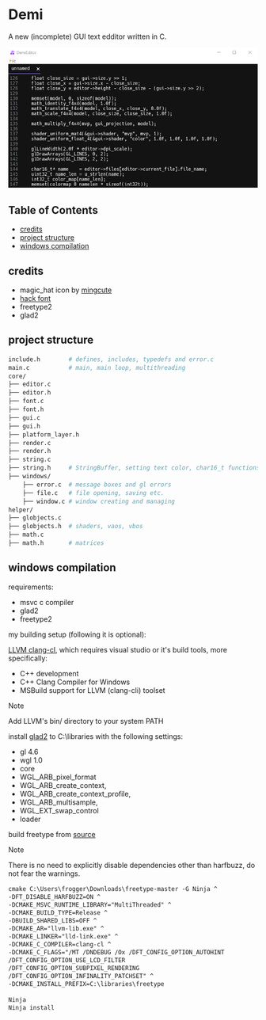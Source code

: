 # Demi
A new (incomplete) GUI text edditor written in C.

![screenshot](screenshot.png)

## Table of Contents

- [credits](#credits)
- [project structure](#project-structure)
- [windows compilation ](#windows-compilation )

## credits
- magic_hat icon by [mingcute](https://www.mingcute.com/)
- [hack font](https://sourcefoundry.org/hack/)
- freetype2
- glad2

## project structure

```bash
include.h        # defines, includes, typedefs and error.c
main.c           # main, main loop, multithreading
core/
├── editor.c
├── editor.h
├── font.c
├── font.h
├── gui.c
├── gui.h
├── platform_layer.h
├── render.c
├── render.h
├── string.c 
├── string.h     # StringBuffer, setting text color, char16_t functions and setting up printing lines
├── windows/
    ├── error.c  # message boxes and gl errors
    ├── file.c   # file opening, saving etc.
    ├── window.c # window creating and managing
helper/
├── globjects.c
├── globjects.h  # shaders, vaos, vbos
├── math.c
├── math.h       # matrices
```

## windows compilation 
requirements:
- msvc c compiler
- glad2
- freetype2

my building setup (following it is optional):

[LLVM clang-cl](https://clang.llvm.org/), which requires visual studio or it's build tools, more specifically:
- C++ development 
- C++ Clang Compiler for Windows
- MSBuild support for LLVM (clang-cli) toolset

> [!NOTE]
> Add LLVM's bin/ directory to your system PATH

install [glad2](https://gen.glad.sh/) to C:\libraries with the following settings:
- gl 4.6
- wgl 1.0 
- core
- WGL_ARB_pixel_format
- WGL_ARB_create_context,
- WGL_ARB_create_context_profile,
- WGL_ARB_multisample,
- WGL_EXT_swap_control
- loader

build freetype from [source](https://gitlab.freedesktop.org/freetype/freetype)

> [!NOTE]
> There is no need to explicitly disable dependencies other than harfbuzz, do not fear the warnings.

```
cmake C:\Users\frogger\Downloads\freetype-master -G Ninja ^
-DFT_DISABLE_HARFBUZZ=ON ^
-DCMAKE_MSVC_RUNTIME_LIBRARY="MultiThreaded" ^
-DCMAKE_BUILD_TYPE=Release ^
-DBUILD_SHARED_LIBS=OFF ^
-DCMAKE_AR="llvm-lib.exe" ^
-DCMAKE_LINKER="lld-link.exe" ^
-DCMAKE_C_COMPILER=clang-cl ^
-DCMAKE_C_FLAGS="/MT /DNDEBUG /Ox /DFT_CONFIG_OPTION_AUTOHINT /DFT_CONFIG_OPTION_USE_LCD_FILTER /DFT_CONFIG_OPTION_SUBPIXEL_RENDERING /DFT_CONFIG_OPTION_INFINALITY_PATCHSET" ^
-DCMAKE_INSTALL_PREFIX=C:\libraries\freetype

Ninja
Ninja install
```
